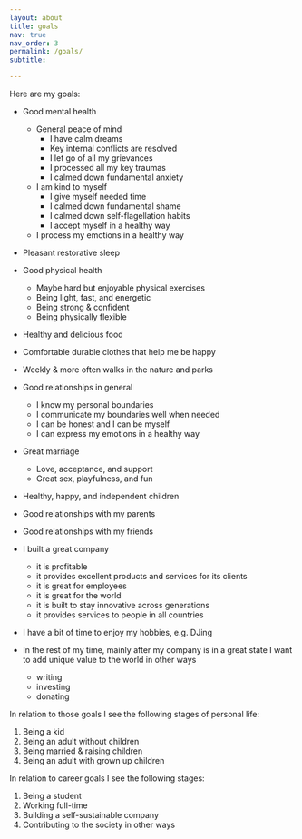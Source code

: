 ```yaml
---
layout: about
title: goals
nav: true
nav_order: 3
permalink: /goals/
subtitle:

---
```


Here are my goals:

- Good mental health
  - General peace of mind
    - I have calm dreams
    - Key internal conflicts are resolved
    - I let go of all my grievances
    - I processed all my key traumas
    - I calmed down fundamental anxiety
  - I am kind to myself
    - I give myself needed time
    - I calmed down fundamental shame
    - I calmed down self-flagellation habits
    - I accept myself in a healthy way
  - I process my emotions in a healthy way

- Pleasant restorative sleep

- Good physical health
  - Maybe hard but enjoyable physical exercises
  - Being light, fast, and energetic
  - Being strong & confident
  - Being physically flexible
- Healthy and delicious food
- Comfortable durable clothes that help me be happy
- Weekly & more often walks in the nature and parks

- Good relationships in general
  - I know my personal boundaries
  - I communicate my boundaries well when needed
  - I can be honest and I can be myself
  - I can express my emotions in a healthy way
- Great marriage
  - Love, acceptance, and support
  - Great sex, playfulness, and fun
- Healthy, happy, and independent children
- Good relationships with my parents
- Good relationships with my friends

- I built a great company
  - it is profitable
  - it provides excellent products and services for its clients
  - it is great for employees
  - it is great for the world
  - it is built to stay innovative across generations
  - it provides services to people in all countries

- I have a bit of time to enjoy my hobbies, e.g. DJing

- In the rest of my time, mainly after my company is in a great state I want to add unique value to the world in other ways
  - writing
  - investing
  - donating

In relation to those goals I see the following stages of personal life:

 1. Being a kid
 2. Being an adult without children
 3. Being married & raising children
 4. Being an adult with grown up children

In relation to career goals I see the following stages:

 1. Being a student
 2. Working full-time
 3. Building a self-sustainable company
 4. Contributing to the society in other ways
